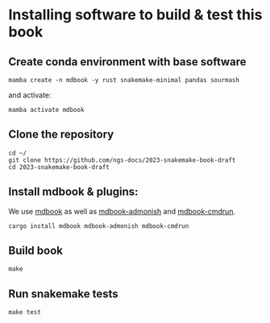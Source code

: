 # Installing software to build & test this book

## Create conda environment with base software

```
mamba create -n mdbook -y rust snakemake-minimal pandas sourmash
```

and activate:
```
mamba activate mdbook
```

## Clone the repository

```
cd ~/
git clone https://github.com/ngs-docs/2023-snakemake-book-draft
cd 2023-snakemake-book-draft
```

## Install mdbook & plugins:

We use [mdbook](https://github.com/rust-lang/mdBook) as well as
[mdbook-admonish](https://github.com/tommilligan/mdbook-admonish) and
[mdbook-cmdrun](https://crates.io/crates/mdbook-cmdrun).

```
cargo install mdbook mdbook-admonish mdbook-cmdrun
```

## Build book

```
make
```

## Run snakemake tests

```
make test
```
